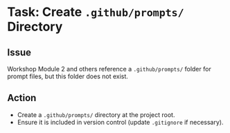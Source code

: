 # Task: Create `.github/prompts/` Directory

## Issue
Workshop Module 2 and others reference a `.github/prompts/` folder for prompt files, but this folder does not exist.

## Action
- Create a `.github/prompts/` directory at the project root.
- Ensure it is included in version control (update `.gitignore` if necessary).
